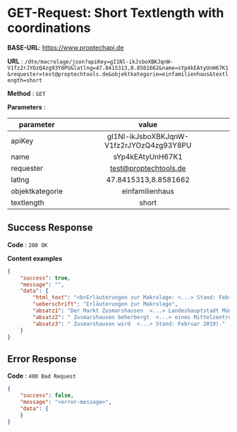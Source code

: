 # GET-Request: Short Textlength with coordinations

**BASE-URL**: https://www.proptechapi.de

**URL** : `/dte/macrolage/json?apiKey=gI1Nl-ikJsboXBKJqnW-V1fz2rJYOzQ4zg93Y8PU&latlng=47.8415313,8.8581662&name=sYp4kEAtyUnH67K1&requester=test@proptechtools.de&objektkategorie=einfamilienhaus&textlength=short`

**Method** : `GET`

**Parameters** : 

| parameter        | value         
| ------------- |:-------------:| 
| apiKey     | gI1Nl-ikJsboXBKJqnW-V1fz2rJYOzQ4zg93Y8PU | 
| name     | sYp4kEAtyUnH67K1 |
| requester     | test@proptechtools.de |
| latlng    | 47.8415313,8.8581662 |
| objektkategorie     | einfamilienhaus |
| textlength     | short |

## Success Response

**Code** : `200 OK`

**Content examples**


```json
{
    "success": true,
    "message": "",
    "data": {
        "html_text": "<b>Erläuterungen zur Makrolage: <...> Stand: Februar 2019).",
        "ueberschrift": "Erläuterungen zur Makrolage",
        "absatz1": "Der Markt Zusmarshausen  <...> Landeshauptstadt München.",
        "absatz2": " Zusmarshausen beherbergt  <...> eines Mittelzentrums.",
        "absatz3": " Zusmarshausen wird  <...> Stand: Februar 2019)."
    }
}
```

## Error Response

**Code** : `400 Bad Request`

```json
{
    "success": false,
    "message": "<error-message>",
    "data": { 
    }
}
```